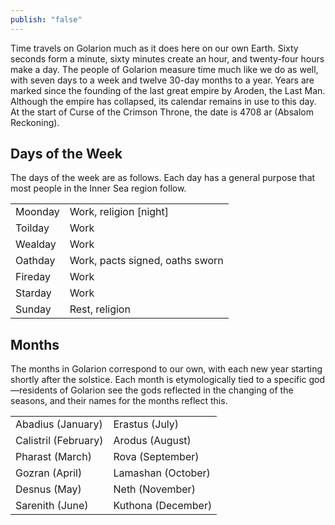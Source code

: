 ```yaml
---
publish: "false"
---
```

Time travels on Golarion much as it does here on our own Earth. Sixty seconds form a minute, sixty minutes create an hour, and twenty-four hours make a day. The people of Golarion measure time much like we do as well, with seven days to a week and twelve 30-day months to a year. Years are marked since the founding of the last great empire by Aroden, the Last Man. Although the empire has collapsed, its calendar remains in use to this day. At the start of Curse of the Crimson Throne, the date is 4708 ar (Absalom Reckoning).

## Days of the Week
The days of the week are as follows. Each day has a general purpose that most people in the Inner Sea region follow.

|     |     |
| ---    | --- |
| Moonday | Work, religion [night]          |
| Toilday | Work                            |
| Wealday | Work                            |
| Oathday | Work, pacts signed, oaths sworn |
| Fireday | Work                            |
| Starday | Work                            |
| Sunday  | Rest, religion                  |

## Months
The months in Golarion correspond to our own, with each new year starting shortly after the solstice. Each month is etymologically tied to a specific god—residents of Golarion see the gods reflected in the changing of the seasons, and their names for the months reflect this.

|   |   |
|---|---|
| Abadius (January)  | Erastus (July)  |
|  Calistril (February) | Arodus (August)  |
| Pharast (March)   | Rova (September)  |
| Gozran (April) | Lamashan (October)| 
| Desnus (May) | Neth (November)  |
| Sarenith (June) | Kuthona (December)  |